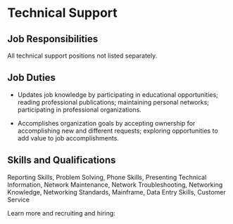 # Technical Support

## Job Responsibilities

All technical support positions not listed separately.

## Job Duties

* Updates job knowledge by participating in educational opportunities; reading professional publications; maintaining personal networks; participating in professional organizations.

* Accomplishes organization goals by accepting ownership for accomplishing new and different requests; exploring opportunities to add value to job accomplishments.

## Skills and Qualifications

Reporting Skills, Problem Solving, Phone Skills, Presenting Technical Information, Network Maintenance, Network Troubleshooting, Networking Knowledge, Networking Standards, Mainframe, Data Entry Skills, Customer Service

Learn more and recruiting and hiring:
